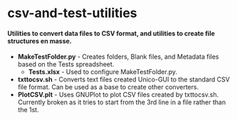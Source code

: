 # csv-and-test-utilities
#### Utilities to convert data files to CSV format, and utilities to create file structures en masse.

 * **MakeTestFolder.py** - Creates folders, Blank files, and Metadata files based on the Tests spreadsheet.
     * **Tests.xlsx** - Used to configure MakeTestFolder.py.
 * **txttocsv.sh** - Converts text files created Unico-GUI to the standard CSV file format. Can be used as a base to create other converters.
 * **PlotCSV.plt** - Uses GNUPlot to plot CSV files created by txttocsv.sh. Currently broken as it tries to start from the 3rd line in a file rather than the 1st.
